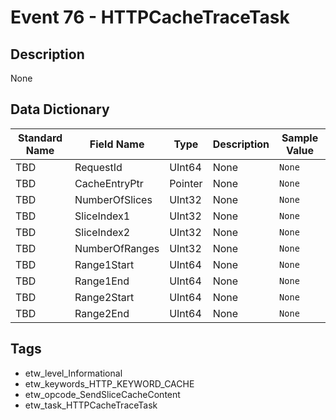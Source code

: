 # Event 76 - HTTPCacheTraceTask

## Description
None

## Data Dictionary
|Standard Name|Field Name|Type|Description|Sample Value|
|---|---|---|---|---|
|TBD|RequestId|UInt64|None|`None`|
|TBD|CacheEntryPtr|Pointer|None|`None`|
|TBD|NumberOfSlices|UInt32|None|`None`|
|TBD|SliceIndex1|UInt32|None|`None`|
|TBD|SliceIndex2|UInt32|None|`None`|
|TBD|NumberOfRanges|UInt32|None|`None`|
|TBD|Range1Start|UInt64|None|`None`|
|TBD|Range1End|UInt64|None|`None`|
|TBD|Range2Start|UInt64|None|`None`|
|TBD|Range2End|UInt64|None|`None`|

## Tags
* etw_level_Informational
* etw_keywords_HTTP_KEYWORD_CACHE
* etw_opcode_SendSliceCacheContent
* etw_task_HTTPCacheTraceTask
